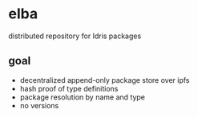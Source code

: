 # elba
distributed repository for Idris packages

## goal

- decentralized append-only package store over ipfs
- hash proof of type definitions
- package resolution by name and type
- no versions
